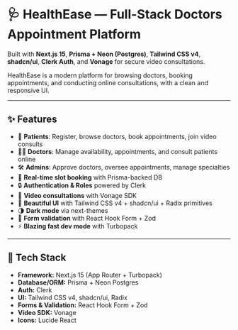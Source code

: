 # 🩺 HealthEase — Full-Stack Doctors Appointment Platform

Built with **Next.js 15**, **Prisma + Neon (Postgres)**, **Tailwind CSS v4**, **shadcn/ui**, **Clerk Auth**, and **Vonage** for secure video consultations.  

HealthEase is a modern platform for browsing doctors, booking appointments, and conducting online consultations, with a clean and responsive UI.

---

## ✨ Features

- 👤 **Patients**: Register, browse doctors, book appointments, join video consults
- 👩‍⚕️ **Doctors**: Manage availability, appointments, and consult patients online
- 🛠️ **Admins**: Approve doctors, oversee appointments, manage specialties
- 📅 **Real-time slot booking** with Prisma-backed DB
- 🔒 **Authentication & Roles** powered by Clerk
- 🎥 **Video consultations** with Vonage SDK
- 🎨 **Beautiful UI** with Tailwind CSS v4 + shadcn/ui + Radix primitives
- 🌗 **Dark mode** via next-themes
- 🧩 **Form validation** with React Hook Form + Zod
- ⚡ **Blazing fast dev mode** with Turbopack

---

## 🧱 Tech Stack

- **Framework:** Next.js 15 (App Router + Turbopack)
- **Database/ORM:** Prisma + Neon Postgres
- **Auth:** Clerk
- **UI:** Tailwind CSS v4, shadcn/ui, Radix
- **Forms & Validation:** React Hook Form + Zod
- **Video SDK:** Vonage
- **Icons:** Lucide React



